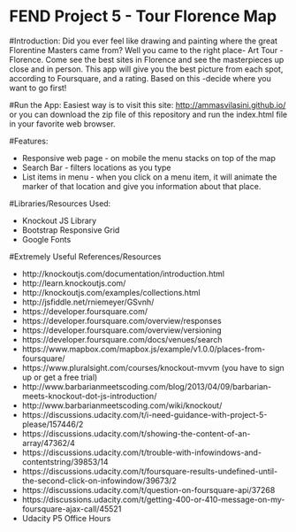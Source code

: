 # FEND Project 5 - Tour Florence Map
#Introduction:
Did you ever feel like drawing and painting where the great Florentine Masters came from? Well you came to the right place- 
Art Tour - Florence. Come see the best sites in Florence and see the masterpieces up close and in person. This app will give you the 
best picture from each spot, according to Foursquare, and a rating. Based on this -decide where you want to go first! 

#Run the App: 
Easiest way is to visit this site: http://ammasvilasini.github.io/
or you can download the zip file of this repository and run the index.html file in your favorite web browser. 

#Features:
<ul>
  <li>Responsive web page - on mobile the menu stacks on top of the map</li>
  <li>Search Bar - filters locations as you type</li>
  <li>List items in menu - when you click on a menu item, it will animate the marker of that location and give you information 
   about that place.</li>
</ul>

#Libraries/Resources Used:
<ul>
  <li>Knockout JS Library</li>
  <li>Bootstrap Responsive Grid</li>
  <li>Google Fonts</li>
</ul>

#Extremely Useful References/Resources
<ul>
  <li>http://knockoutjs.com/documentation/introduction.html</li>
  <li>http://learn.knockoutjs.com/</li>
  <li>http://knockoutjs.com/examples/collections.html</li>
  <li>http://jsfiddle.net/rniemeyer/GSvnh/</li>
  <li> https://developer.foursquare.com/</li>
  <li> https://developer.foursquare.com/overview/responses</li>
  <li> https://developer.foursquare.com/overview/versioning</li>
  <li> https://developer.foursquare.com/docs/venues/search</li>
  <li>https://www.mapbox.com/mapbox.js/example/v1.0.0/places-from-foursquare/</li>
  <li>https://www.pluralsight.com/courses/knockout-mvvm (you have to sign up or get a free trial) </li>
  <li>http://www.barbarianmeetscoding.com/blog/2013/04/09/barbarian-meets-knockout-dot-js-introduction/</li>
  <li>http://www.barbarianmeetscoding.com/wiki/knockout/</li>
  <li>https://discussions.udacity.com/t/i-need-guidance-with-project-5-please/157446/2</li>
  <li>https://discussions.udacity.com/t/showing-the-content-of-an-array/47362/4</li>
  <li>https://discussions.udacity.com/t/trouble-with-infowindows-and-contentstring/39853/14</li>
  <li>https://discussions.udacity.com/t/foursquare-results-undefined-until-the-second-click-on-infowindow/39673/2</li>
  <li>https://discussions.udacity.com/t/question-on-foursquare-api/37268</li>
  <li>https://discussions.udacity.com/t/getting-400-or-410-message-on-my-foursquare-ajax-call/45521</li>
  <li>Udacity P5 Office Hours</li>
</ul>

